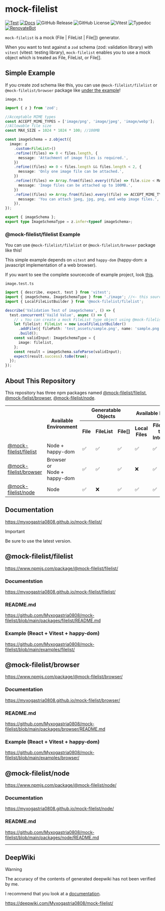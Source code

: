 # mock-filelist

[![Test](https://github.com/Myxogastria0808/mock-filelist/actions/workflows/test.yaml/badge.svg)](https://github.com/Myxogastria0808/mock-filelist/actions/workflows/test.yaml)
[![Docs](https://github.com/Myxogastria0808/mock-filelist/actions/workflows/docs.yaml/badge.svg)](https://github.com/Myxogastria0808/mock-filelist/actions/workflows/docs.yaml)
![GitHub Release](https://img.shields.io/github/v/release/Myxogastria0808/mock-filelist)
![GitHub License](https://img.shields.io/github/license/Myxogastria0808/mock-filelist)
![Vitest](https://img.shields.io/badge/-vitest-6e9f18?style=flat&logo=vitest&logoColor=ffffff)
![Typedoc](https://img.shields.io/badge/docs-typedoc-blue?style=flat-square&logo=typescript&logoColor=white)
[![RenovateBot](https://img.shields.io/badge/RenovateBot-1A1F6C?logo=renovate&logoColor=fff)](#)

`mock-filelist` is a mock (File | FileList | File[]) generator.

When you want to test against a `zod` schema (zod: validation library) with `vitest` (vitest: testing library), `mock-filelist` enables you to use a mock object which is treated as File, FileList, or File[].

## Simple Example

If you create zod schema like this, you can use `@mock-filelist/filelist` or `@mock-filelist/browser` package like [under the example](https://github.com/Myxogastria0808/mock-filelist?tab=readme-ov-file#mock-filelistfilelist-example)!

`image.ts`

```typescript
import { z } from 'zod';

//Acceptable MIME types
const ACCEPT_MIME_TYPES = ['image/png', 'image/jpeg', 'image/webp'];
//Allowable file size
const MAX_SIZE = 1024 * 1024 * 100; //100MB

const imageSchema = z.object({
  image: z
    .custom<FileList>()
    .refine((files) => 0 < files.length, {
      message: 'Attachment of image files is required.',
    })
    .refine((files) => 0 < files.length && files.length < 2, {
      message: 'Only one image file can be attached.',
    })
    .refine((files) => Array.from(files).every((file) => file.size < MAX_SIZE), {
      message: 'Image files can be attached up to 100MB.',
    })
    .refine((files) => Array.from(files).every((file) => ACCEPT_MIME_TYPES.includes(file.type)), {
      message: 'You can attach jpeg, jpg, png, and webp image files.',
    }),
});

export { imageSchema };
export type ImageSchemaType = z.infer<typeof imageSchema>;
```

### @mock-filelist/filelist Example

You can use `@mock-filelist/filelist` or `@mock-filelist/browser` package like this!

This simple example depends on `vitest` and `happy-dom` (happy-dom: a javascript implementation of a web browser).

If you want to see the complete sourcecode of example project, look [this](https://github.com/Myxogastria0808/mock-filelist/tree/main/examples/filelist/).

`image.test.ts`

```typescript
import { describe, expect, test } from 'vitest';
import { imageSchema, ImageSchemaType } from './image'; //<- this sourcecode is above example
import { LocalFileListBuilder } from '@mock-filelist/filelist';

describe('Validation Test of imageSchema', () => {
  test.concurrent('Vaild Value', async () => {
    // ↓ You can create a mock FileList type object using @mock-filelist/filelist!
    let filelist: FileList = new LocalFileListBuilder()
      .addFile({ filePath: 'test_assets/sample.png', name: 'sample.png', mimeType: 'image/png' })
      .build();
    const validInput: ImageSchemaType = {
      image: filelist,
    };
    const result = imageSchema.safeParse(validInput);
    expect(result.success).toBe(true);
  });
});
```

## About This Repository

This repository has three npm packages named [@mock-filelist/filelist](https://www.npmjs.com/package/@mock-filelist/filelist/), [@mock-fielist/browser](https://www.npmjs.com/package/@mock-filelist/browser/), [@mock-filelist/node](https://www.npmjs.com/package/@mock-filelist/node/).

<table>
    <tbody>
        <tr>
            <th rowspan="2"></th>
            <th rowspan="2">Available Environment</th>
            <th colspan="3">Generatable Objects</th>
            <th colspan="2">Available Files</th>
        </tr>
        <tr>
            <th>File</th>
            <th>FileList</th>
            <th>File[]</th>
            <th>Local Files</th>
            <th>Files on the Internet</th>
        </tr>
        <tr>
            <td><a href="https://www.npmjs.com/package/@mock-filelist/filelist/">@mock-filelist/filelist</a></td>
            <td>Node + happy-dom</td>
            <td>✅</td>
            <td>✅</td>
            <td>✅</td>
            <td>✅</td>
            <td>✅</td>
        </tr>
        <tr>
            <td><a href="https://www.npmjs.com/package/@mock-filelist/browser/">@mock-filelist/browser</a></td>
            <td>Browser<br/>or</br/>Node + happy-dom</td>
            <td>✅</td>
            <td>✅</td>
            <td>✅</td>
            <td>❌</td>
            <td>✅</td>
        </tr>
        <tr>
            <td><a href="https://www.npmjs.com/package/@mock-filelist/node/">@mock-filelist/node</a></td>
            <td>Node</td>
            <td>✅</td>
            <td>❌</td>
            <td>✅</td>
            <td>✅</td>
            <td>✅</td>
        </tr>
    </tbody>
</table>


## Documentation

https://myxogastria0808.github.io/mock-filelist/

> [!IMPORTANT]
> Be sure to use the latest version.

## @mock-filelist/filelist

https://www.npmjs.com/package/@mock-filelist/filelist/

### Documentstion

https://myxogastria0808.github.io/mock-filelist/filelist/

### README.md

https://github.com/Myxogastria0808/mock-filelist/blob/main/packages/filelist/README.md

### Example (React + Vitest + **happy-dom**)

https://github.com/Myxogastria0808/mock-filelist/blob/main/examples/filelist/

## @mock-filelist/browser

https://www.npmjs.com/package/@mock-filelist/browser/

### Documentation

https://myxogastria0808.github.io/mock-filelist/browser/

### README.md

https://github.com/Myxogastria0808/mock-filelist/blob/main/packages/browser/README.md

### Example (React + Vitest + **happy-dom**)

https://github.com/Myxogastria0808/mock-filelist/blob/main/examples/browser/

## @mock-filelist/node

https://www.npmjs.com/package/@mock-filelist/node/

### Documentation

https://myxogastria0808.github.io/mock-filelist/node/

### README.md

https://github.com/Myxogastria0808/mock-filelist/blob/main/packages/node/README.md

---

## DeepWiki

> [!WARNING]
> The accuracy of the contents of generated deepwiki has not been verified by me.
> 
> I recommend that you look at a [documentation](https://myxogastria0808.github.io/mock-filelist/).

https://deepwiki.com/Myxogastria0808/mock-filelist/